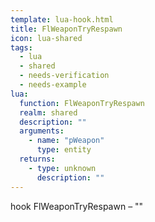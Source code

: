 ```yaml
---
template: lua-hook.html
title: FlWeaponTryRespawn
icon: lua-shared
tags:
  - lua
  - shared
  - needs-verification
  - needs-example
lua:
  function: FlWeaponTryRespawn
  realm: shared
  description: ""
  arguments:
    - name: "pWeapon"
      type: entity
  returns:
    - type: unknown
      description: ""
---
```


<div class="lua__search__keywords">
hook FlWeaponTryRespawn &#x2013; ""
</div>
